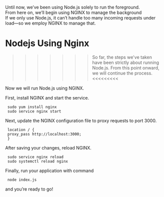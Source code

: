 Until now, we’ve been using Node.js solely to run the foreground. <br>
From here on, we’ll begin using NGINX to manage the background<br>
If we only use Node.js, it can’t handle too many incoming requests under load—so we employ NGINX to manage that.<br>

# Nodejs Using Nginx

>>>>>>>So far, the steps we've taken have been strictly about running Node.js. From this point onward, we will continue the process.<<<<<<<<<<br>


Now we will run Node.js using NGINX. <br>

First, install NGINX and start the service.<br> 

     sudo yum install nginx
     sudo service nginx start 
     

Next, update the NGINX configuration file to proxy requests to port 3000.<br> 

     location / {
     proxy_pass http://localhost:3000;
     }

 After saving your changes, reload NGINX. <br> 

     sudo service nginx reload
     sudo systemctl reload nginx

Finally, run your application with command<br> 

     node index.js
and you’re ready to go!<br> 

